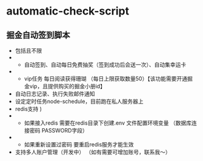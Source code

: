 # automatic-check-script

## 掘金自动签到脚本

* 包括且不限
* -  自动签到、自动每日免费抽奖（签到成功后会送一次）、自动集幸运卡
* -  vip任务 每日阅读获得珊瑚 （每日上限获取数量50）【该功能需要开通掘金vip，且提供购买的掘金小册id】
* 自动日志记录、执行失败邮件通知
* 设定定时任务node-schedule，目前跑在私人服务器上 
* redis支持 )
* - 如果接入redis 需要在redis目录下创建.env 文件配置环境变量 （数据库连接密码 PASSWORD字段）
* - 如果重新设置过密码 要重启redis服务才能生效
* 支持多人账户管理（开发中） （如有需要可增加账号，联系我～） 


